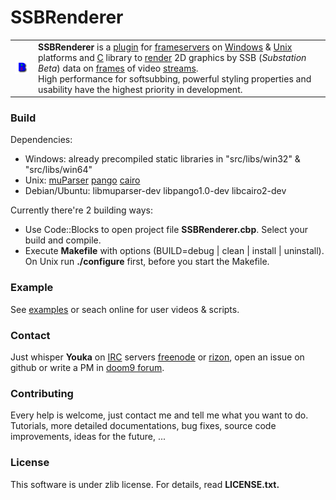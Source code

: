 # SSBRenderer
<table border=0><tr>
<td><img src=src/res/logo.bmp /></td>
<td><b>SSBRenderer</b> is a <a href=http://en.wikipedia.org/wiki/Plug-in_%28computing%29>plugin</a> for <a href=http://en.wikipedia.org/wiki/Frameserver>frameservers</a> on <a href=http://en.wikipedia.org/wiki/Microsoft_Windows>Windows</a> & <a href=http://en.wikipedia.org/wiki/Unix>Unix</a> platforms and <a href=http://en.wikipedia.org/wiki/C_%28programming_language%29>C</a> library to <a href=http://en.wikipedia.org/wiki/Rendering_%28computer_graphics%29>render</a> 2D graphics by SSB (<i>Substation Beta</i>) data on <a href=http://en.wikipedia.org/wiki/Film_frame>frames</a> of video <a href=http://en.wikipedia.org/wiki/Streaming_media>streams</a>.<br>High performance for softsubbing, powerful styling properties and usability have the highest priority in development.</td>
</tr></table>

### Build
Dependencies:
* Windows: already precompiled static libraries in "src/libs/win32" & "src/libs/win64"
* Unix: <a href=http://muparser.beltoforion.de/>muParser</a> <a href=http://www.pango.org/>pango</a> <a href=http://cairographics.org/>cairo</a>
* Debian/Ubuntu: libmuparser-dev libpango1.0-dev libcairo2-dev

Currently there're 2 building ways:
* Use Code::Blocks to open project file <b>SSBRenderer.cbp</b>. Select your build and compile.
* Execute <b>Makefile</b> with options (BUILD=debug | clean | install | uninstall). On Unix run <b>./configure</b> first, before you start the Makefile.

### Example
See [examples](examples) or seach online for user videos & scripts.

### Contact
Just whisper <b>Youka</b> on <a href="http://en.wikipedia.org/wiki/IRC">IRC</a> servers [freenode](https://www.freenode.net/) or [rizon](http://rizon.net/), open an issue on github or write a PM in [doom9 forum](http://forum.doom9.org/member.php?u=197060).

### Contributing
Every help is welcome, just contact me and tell me what you want to do.<br>Tutorials, more detailed documentations, bug fixes, source code improvements, ideas for the future, ...

### License
This software is under zlib license. For details, read <b>LICENSE.txt<b>.
